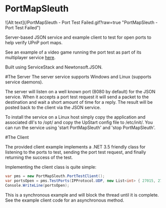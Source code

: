 PortMapSleuth
=============

![Alt text](/PortMapSleuth - Port Test Failed.gif?raw=true "PortMapSleuth - Port Test Failed")

Server-based JSON service and example client to test for open ports to help verify UPnP port maps.

See an example of a video game running the port test as part of its multiplayer service [here](https://www.youtube.com/watch?v=DTaZ04NHE1g).

Built using ServiceStack and Newtonsoft.JSON.


#The Server
The server service supports Windows and Linux (supports service daemons).

The server will listen on a well known port (8080 by default) for the JSON service. When it accepts a port test request it will send a packet to the destination and wait a short amount of time for a reply. The result will be posted back to the client via the JSON service.

To install the service on a Linux host simply copy the application and associated dll's to /opt/ and copy the UpStart config file to /etc/init/.
You can run the service using 'start PortMapSleuth' and 'stop PortMapSleuth'.

#The Client

The provided client example implements a .NET 3.5 friendly class for listening to the ports to test, sending the port test request, and finally returning the success of the test.

Implementing the client class is quite simple:

```csharp
var pms = new PortMapSleuth.PortTestClient();
var portsOpen = pms.TestPorts(IPProtocol.UDP, new List<int> { 27015, 27016 });
Console.WriteLine(portsOpen);
```
This is a synchronous example and will block the thread until it is complete. See the example client code for an asynchronous method.
